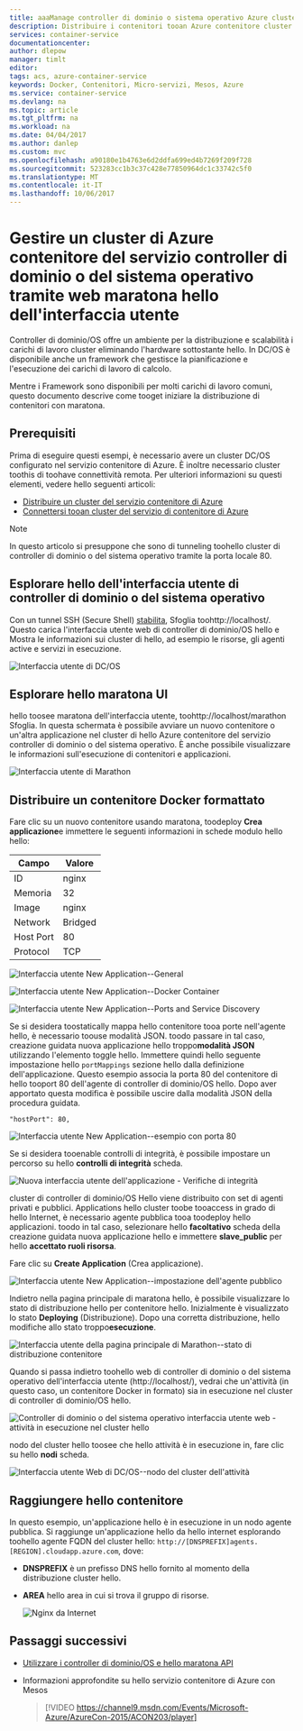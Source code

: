 ```yaml
---
title: aaaManage controller di dominio o sistema operativo Azure cluster con interfaccia utente maratona | Documenti Microsoft
description: Distribuire i contenitori tooan Azure contenitore cluster del servizio tramite l'interfaccia utente web di maratona hello.
services: container-service
documentationcenter: 
author: dlepow
manager: timlt
editor: 
tags: acs, azure-container-service
keywords: Docker, Contenitori, Micro-servizi, Mesos, Azure
ms.service: container-service
ms.devlang: na
ms.topic: article
ms.tgt_pltfrm: na
ms.workload: na
ms.date: 04/04/2017
ms.author: danlep
ms.custom: mvc
ms.openlocfilehash: a90180e1b4763e6d2ddfa699ed4b7269f209f728
ms.sourcegitcommit: 523283cc1b3c37c428e77850964dc1c33742c5f0
ms.translationtype: MT
ms.contentlocale: it-IT
ms.lasthandoff: 10/06/2017
---
```

# <a name="manage-an-azure-container-service-dcos-cluster-through-hello-marathon-web-ui"></a>Gestire un cluster di Azure contenitore del servizio controller di dominio o del sistema operativo tramite web maratona hello dell'interfaccia utente
Controller di dominio/OS offre un ambiente per la distribuzione e scalabilità i carichi di lavoro cluster eliminando l'hardware sottostante hello. In DC/OS è disponibile anche un framework che gestisce la pianificazione e l'esecuzione dei carichi di lavoro di calcolo.

Mentre i Framework sono disponibili per molti carichi di lavoro comuni, questo documento descrive come tooget iniziare la distribuzione di contenitori con maratona. 


## <a name="prerequisites"></a>Prerequisiti
Prima di eseguire questi esempi, è necessario avere un cluster DC/OS configurato nel servizio contenitore di Azure. È inoltre necessario cluster toothis di toohave connettività remota. Per ulteriori informazioni su questi elementi, vedere hello seguenti articoli:

* [Distribuire un cluster del servizio contenitore di Azure](container-service-deployment.md)
* [Connettersi tooan cluster del servizio di contenitore di Azure](../container-service-connect.md)

> [!NOTE]
> In questo articolo si presuppone che sono di tunneling toohello cluster di controller di dominio o del sistema operativo tramite la porta locale 80.
>

## <a name="explore-hello-dcos-ui"></a>Esplorare hello dell'interfaccia utente di controller di dominio o del sistema operativo
Con un tunnel SSH (Secure Shell) [stabilita](../container-service-connect.md), Sfoglia toohttp://localhost/. Questo carica l'interfaccia utente web di controller di dominio/OS hello e Mostra le informazioni sui cluster di hello, ad esempio le risorse, gli agenti active e servizi in esecuzione.

![Interfaccia utente di DC/OS](./media/container-service-mesos-marathon-ui/dcos2.png)

## <a name="explore-hello-marathon-ui"></a>Esplorare hello maratona UI
hello toosee maratona dell'interfaccia utente, toohttp://localhost/marathon Sfoglia. In questa schermata è possibile avviare un nuovo contenitore o un'altra applicazione nel cluster di hello Azure contenitore del servizio controller di dominio o del sistema operativo. È anche possibile visualizzare le informazioni sull'esecuzione di contenitori e applicazioni.  

![Interfaccia utente di Marathon](./media/container-service-mesos-marathon-ui/dcos3.png)

## <a name="deploy-a-docker-formatted-container"></a>Distribuire un contenitore Docker formattato
Fare clic su un nuovo contenitore usando maratona, toodeploy **Crea applicazione**e immettere le seguenti informazioni in schede modulo hello hello:

| Campo | Valore |
| --- | --- |
| ID |nginx |
| Memoria | 32 |
| Image |nginx |
| Network |Bridged |
| Host Port |80 |
| Protocol |TCP |

![Interfaccia utente New Application--General](./media/container-service-mesos-marathon-ui/dcos4.png)

![Interfaccia utente New Application--Docker Container](./media/container-service-mesos-marathon-ui/dcos5.png)

![Interfaccia utente New Application--Ports and Service Discovery](./media/container-service-mesos-marathon-ui/dcos6.png)

Se si desidera toostatically mappa hello contenitore tooa porte nell'agente hello, è necessario toouse modalità JSON. toodo passare in tal caso, creazione guidata nuova applicazione hello troppo**modalità JSON** utilizzando l'elemento toggle hello. Immettere quindi hello seguente impostazione hello `portMappings` sezione hello dalla definizione dell'applicazione. Questo esempio associa la porta 80 del contenitore di hello tooport 80 dell'agente di controller di dominio/OS hello. Dopo aver apportato questa modifica è possibile uscire dalla modalità JSON della procedura guidata.

```none
"hostPort": 80,
```

![Interfaccia utente New Application--esempio con porta 80](./media/container-service-mesos-marathon-ui/dcos13.png)

Se si desidera tooenable controlli di integrità, è possibile impostare un percorso su hello **controlli di integrità** scheda.

![Nuova interfaccia utente dell'applicazione - Verifiche di integrità](./media/container-service-mesos-marathon-ui/dcos_healthcheck.png)

cluster di controller di dominio/OS Hello viene distribuito con set di agenti privati e pubblici. Applications hello cluster toobe tooaccess in grado di hello Internet, è necessario agente pubblica tooa toodeploy hello applicazioni. toodo in tal caso, selezionare hello **facoltativo** scheda della creazione guidata nuova applicazione hello e immettere **slave_public** per hello **accettato ruoli risorsa**.

Fare clic su **Create Application** (Crea applicazione).

![Interfaccia utente New Application--impostazione dell'agente pubblico](./media/container-service-mesos-marathon-ui/dcos14.png)

Indietro nella pagina principale di maratona hello, è possibile visualizzare lo stato di distribuzione hello per contenitore hello. Inizialmente è visualizzato lo stato **Deploying** (Distribuzione). Dopo una corretta distribuzione, hello modifiche allo stato troppo**esecuzione**.

![Interfaccia utente della pagina principale di Marathon--stato di distribuzione contenitore](./media/container-service-mesos-marathon-ui/dcos7.png)

Quando si passa indietro toohello web di controller di dominio o del sistema operativo dell'interfaccia utente (http://localhost/), vedrai che un'attività (in questo caso, un contenitore Docker in formato) sia in esecuzione nel cluster di controller di dominio/OS hello.

![Controller di dominio o del sistema operativo interfaccia utente web - attività in esecuzione nel cluster hello](./media/container-service-mesos-marathon-ui/dcos8.png)

nodo del cluster hello toosee che hello attività è in esecuzione in, fare clic su hello **nodi** scheda.

![Interfaccia utente Web di DC/OS--nodo del cluster dell'attività](./media/container-service-mesos-marathon-ui/dcos9.png)

## <a name="reach-hello-container"></a>Raggiungere hello contenitore

In questo esempio, un'applicazione hello è in esecuzione in un nodo agente pubblica. Si raggiunge un'applicazione hello da hello internet esplorando toohello agente FQDN del cluster hello: `http://[DNSPREFIX]agents.[REGION].cloudapp.azure.com`, dove:

* **DNSPREFIX** è un prefisso DNS hello fornito al momento della distribuzione cluster hello.
* **AREA** hello area in cui si trova il gruppo di risorse.

    ![Nginx da Internet](./media/container-service-mesos-marathon-ui/nginx.png)


## <a name="next-steps"></a>Passaggi successivi
* [Utilizzare i controller di dominio/OS e hello maratona API](container-service-mesos-marathon-rest.md)

* Informazioni approfondite su hello servizio contenitore di Azure con Mesos

    > [!VIDEO https://channel9.msdn.com/Events/Microsoft-Azure/AzureCon-2015/ACON203/player]
    > 
